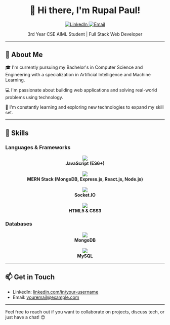 <h1 align="center">👋 Hi there, I'm Rupal Paul!</h1>
<p align="center">
  <a href="https://linkedin.com/in/your-username">
    <img src="https://img.shields.io/badge/-LinkedIn-blue?style=flat-square&logo=Linkedin&logoColor=white&link=https://linkedin.com/in/your-username" alt="LinkedIn">
  </a>
  <a href="mailto:youremail@example.com">
    <img src="https://img.shields.io/badge/-Email-red?style=flat-square&logo=Gmail&logoColor=white" alt="Email">
  </a>
</p>

<p align="center">3rd Year CSE AIML Student | Full Stack Web Developer</p>

---

## 🚀 About Me

🎓 I'm currently pursuing my Bachelor's in Computer Science and Engineering with a specialization in Artificial Intelligence and Machine Learning.

💻 I'm passionate about building web applications and solving real-world problems using technology.

🌱 I'm constantly learning and exploring new technologies to expand my skill set.

---

## 🔧 Skills

### Languages & Frameworks
<div align="center">
  <img src="https://img.icons8.com/color/48/000000/javascript.png"/> <br/><b>JavaScript (ES6+)</b>
  <br/><br/>
  <img src="https://img.icons8.com/office/48/000000/react.png"/> <br/><b>MERN Stack (MongoDB, Express.js, React.js, Node.js)</b>
  <br/><br/>
  <img src="https://w7.pngwing.com/pngs/162/702/png-transparent-socket-io-node-js-express-js-npm-network-socket-github-angle-triangle-logo-thumbnail.png"/> <br/><b>Socket.IO</b>
  <br/><br/>
  <img src="https://img.icons8.com/color/48/000000/html-5.png"/> <br/><b>HTML5 & CSS3</b>
</div>

### Databases
<div align="center">
  <img src="https://img.icons8.com/color/48/000000/mongodb.png"/> <br/><b>MongoDB</b>
  <br/><br/>
  <img src="https://img.icons8.com/color/48/000000/mysql.png"/> <br/><b>MySQL</b>
</div>

---

## 📫 Get in Touch

- LinkedIn: [linkedin.com/in/your-username](https://linkedin.com/in/your-username)
- Email: [youremail@example.com](mailto:youremail@example.com)

---

Feel free to reach out if you want to collaborate on projects, discuss tech, or just have a chat! 😊

